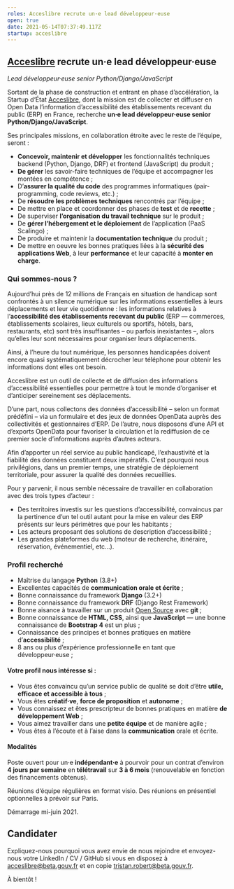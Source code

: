 ```yaml
---
roles: Acceslibre recrute un·e lead développeur·euse
open: true
date: 2021-05-14T07:37:49.117Z
startup: acceslibre
---
```

## [Acceslibre](https://acceslibre.beta.gouv.fr) recrute un·e lead développeur·euse

_Lead développeur·euse senior Python/Django/JavaScript_

Sortant de la phase de construction et entrant en phase d’accélération, la Startup d‘État [Acceslibre](https://acceslibre.beta.gouv.fr/), dont la mission est de collecter et diffuser en Open Data l’information d’accessibilité des établissements recevant du public (ERP) en France, recherche **un·e lead développeur·euse senior Python/Django/JavaScript**. 

Ses principales missions, en collaboration étroite avec le reste de l’équipe, seront :

*   **Concevoir, maintenir et développer** les fonctionnalités techniques backend (Python, Django, DRF) et frontend (JavaScript) du produit ;
*   **De gérer** les savoir-faire techniques de l’équipe et accompagner les montées en compétence ;
*   D’**assurer la qualité du code** des programmes informatiques (pair-programming, code reviews, etc.) ;
*   De **résoudre les problèmes techniques** rencontrés par l’équipe ;
*   De mettre en place et coordonner des phases de **test** et de **recette** ;
*   De superviser **l’organisation du travail technique** sur le produit ;
*   De **gérer l’hébergement et le déploiement** de l’application (PaaS Scalingo) ;
*   De produire et maintenir la **documentation technique** du produit ;
*   De mettre en oeuvre les bonnes pratiques liées à la **sécurité des applications Web**, à leur **performance** et leur capacité à **monter en charge**.

### Qui sommes-nous ?

Aujourd’hui près de 12 millions de Français en situation de handicap sont confrontés à un silence numérique sur les informations essentielles à leurs déplacements et leur vie quotidienne : les informations relatives à l’**accessibilité des établissements recevant du public** (ERP — commerces, établissements scolaires, lieux culturels ou sportifs, hôtels, bars, restaurants, etc) sont très insuffisantes – ou parfois inexistantes –, alors qu’elles leur sont nécessaires pour organiser leurs déplacements.

Ainsi, à l’heure du tout numérique, les personnes handicapées doivent encore quasi systématiquement décrocher leur téléphone pour obtenir les informations dont elles ont besoin.

Acceslibre est un outil de collecte et de diffusion des informations d’accessibilité essentielles pour permettre à tout le monde d’organiser et d’anticiper sereinement ses déplacements.

D’une part, nous collectons des données d’accessibilité – selon un format prédéfini – via un formulaire et des jeux de données OpenData auprès des collectivités et gestionnaires d’ERP. De l’autre, nous disposons d’une API et d’exports OpenData pour favoriser la circulation et la rediffusion de ce premier socle d’informations auprès d’autres acteurs.

Afin d’apporter un réel service au public handicapé, l’exhaustivité et la fiabilité des données constituent deux impératifs. C’est pourquoi nous privilégions, dans un premier temps, une stratégie de déploiement territoriale, pour assurer la qualité des données recueillies.

Pour y parvenir, il nous semble nécessaire de travailler en collaboration avec des trois types d’acteur :

*   Des territoires investis sur les questions d’accessibilité, convaincus par la pertinence d’un tel outil autant pour la mise en valeur des ERP présents sur leurs périmètres que pour les habitants ;
*   Les acteurs proposant des solutions de description d’accessibilité ;
*   Les grandes plateformes du web (moteur de recherche, itinéraire, réservation, événementiel, etc…).

### **Profil recherché**

*   Maîtrise du langage **Python** (3.8+)
*   Excellentes capacités de **communication orale et écrite** ;
*   Bonne connaissance du framework **Django** (3.2+)
*   Bonne connaissance du framework **DRF** (Django Rest Framework)
*   Bonne aisance à travailler sur un produit [Open Source](https://github.com/MTES-MCT/acceslibre) avec **git** ;
*   Bonne connaissance de **HTML, CSS**, ainsi que **JavaScript** — une bonne connaissance de **Bootstrap 4** est un plus ;
*   Connaissance des principes et bonnes pratiques en matière  d’**accessibilité** ;
*   8 ans ou plus d’expérience professionnelle en tant que développeur·euse ;

#### Votre profil nous intéresse si :

*   Vous êtes convaincu qu’un service public de qualité se doit d’être **utile, efficace et accessible à tous** ;
*   Vous êtes **créatif·ve**, **force de proposition** et **autonome** ;
*   Vous connaissez et êtes prescripteur de bonnes pratiques en matière **de développement Web** ;
*   Vous aimez travailler dans une **petite équipe** et de manière agile ;
*   Vous êtes à l’écoute et à l’aise dans la **communication** orale et écrite.

#### Modalités

Poste ouvert pour un·e **indépendant·e** à pourvoir pour un contrat d’environ **4 jours par semaine** en **télétravail** sur **3 à 6 mois** (renouvelable en fonction des financements obtenus).

Réunions d‘équipe régulières en format visio. Des réunions en présentiel optionnelles à prévoir sur Paris.

Démarrage mi-juin 2021.

## Candidater

Expliquez-nous pourquoi vous avez envie de nous rejoindre et envoyez-nous votre LinkedIn / CV / GitHub si vous en disposez à [acceslibre@beta.gouv.fr](mailto:acceslibre@beta.gouv.fr) et en copie [tristan.robert@beta.gouv.fr](mailto:tristan.robert@beta.gouv.fr).

À bientôt !
